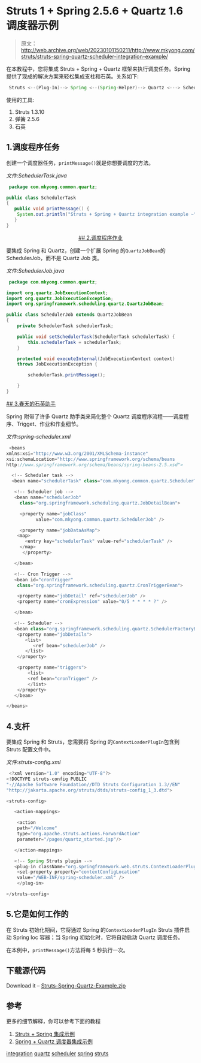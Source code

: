 # Struts 1 + Spring 2.5.6 + Quartz 1.6 调度器示例

> 原文：<http://web.archive.org/web/20230101150211/http://www.mkyong.com/struts/struts-spring-quartz-scheduler-integration-example/>

在本教程中，您将集成 Struts + Spring + Quartz 框架来执行调度任务。Spring 提供了现成的解决方案来轻松集成支柱和石英。关系如下:

```java
 Struts <--(Plug-In)--> Spring <--(Spring-Helper)--> Quartz <---> Scheduler task 
```

使用的工具:

1.  Struts 1.3.10
2.  弹簧 2.5.6
3.  石英

## 1.调度程序任务

创建一个调度器任务，`printMessage()`就是你想要调度的方法。

*文件:SchedulerTask.java*

```java
 package com.mkyong.common.quartz;

public class SchedulerTask 
{
   public void printMessage() {
	System.out.println("Struts + Spring + Quartz integration example ~");
   }
} 
```

 <ins class="adsbygoogle" style="display:block; text-align:center;" data-ad-format="fluid" data-ad-layout="in-article" data-ad-client="ca-pub-2836379775501347" data-ad-slot="6894224149">## 2.调度程序作业

要集成 Spring 和 Quartz，创建一个扩展 Spring 的`QuartzJobBean`的 SchedulerJob，而不是 Quartz Job 类。

*文件:SchedulerJob.java*

```java
 package com.mkyong.common.quartz;

import org.quartz.JobExecutionContext;
import org.quartz.JobExecutionException;
import org.springframework.scheduling.quartz.QuartzJobBean;

public class SchedulerJob extends QuartzJobBean
{
	private SchedulerTask schedulerTask;

	public void setSchedulerTask(SchedulerTask schedulerTask) {
		this.schedulerTask = schedulerTask;
	}

	protected void executeInternal(JobExecutionContext context)
	throws JobExecutionException {

		schedulerTask.printMessage();

	}
} 
```

 <ins class="adsbygoogle" style="display:block" data-ad-client="ca-pub-2836379775501347" data-ad-slot="8821506761" data-ad-format="auto" data-ad-region="mkyongregion">## 3.春天的石英助手

Spring 附带了许多 Quartz 助手类来简化整个 Quartz 调度程序流程——调度程序、Trigget、作业和作业细节。

*文件:spring-scheduler.xml*

```java
 <beans 
xmlns:xsi="http://www.w3.org/2001/XMLSchema-instance"
xsi:schemaLocation="http://www.springframework.org/schema/beans
http://www.springframework.org/schema/beans/spring-beans-2.5.xsd">

  <!-- Scheduler task -->
  <bean name="schedulerTask" class="com.mkyong.common.quartz.SchedulerTask" />

   <!-- Scheduler job -->
   <bean name="schedulerJob" 
     class="org.springframework.scheduling.quartz.JobDetailBean">

     <property name="jobClass" 
           value="com.mkyong.common.quartz.SchedulerJob" />

     <property name="jobDataAsMap">
	<map>
	   <entry key="schedulerTask" value-ref="schedulerTask" />
	 </map>
      </property>

   </bean>

   <!-- Cron Trigger -->
   <bean id="cronTrigger"
	class="org.springframework.scheduling.quartz.CronTriggerBean">

	<property name="jobDetail" ref="schedulerJob" />
	<property name="cronExpression" value="0/5 * * * * ?" />

   </bean>

   <!-- Scheduler -->
   <bean class="org.springframework.scheduling.quartz.SchedulerFactoryBean">
	<property name="jobDetails">
	   <list>
	      <ref bean="schedulerJob" />
	   </list>
	</property>

	<property name="triggers">
	    <list>
		<ref bean="cronTrigger" />
	    </list>
	</property>
   </bean>

</beans> 
```

## 4.支杆

要集成 Spring 和 Struts，您需要将 Spring 的`ContextLoaderPlugIn`包含到 Struts 配置文件中。

*文件:struts-config.xml*

```java
 <?xml version="1.0" encoding="UTF-8"?>
<!DOCTYPE struts-config PUBLIC 
"-//Apache Software Foundation//DTD Struts Configuration 1.3//EN" 
"http://jakarta.apache.org/struts/dtds/struts-config_1_3.dtd">

<struts-config>

   <action-mappings>

    <action
	path="/Welcome"
	type="org.apache.struts.actions.ForwardAction"
	parameter="/pages/quartz_started.jsp"/>

   </action-mappings>

   <!-- Spring Struts plugin -->
   <plug-in className="org.springframework.web.struts.ContextLoaderPlugIn">
	<set-property property="contextConfigLocation"
	value="/WEB-INF/spring-scheduler.xml" />
    </plug-in>

</struts-config> 
```

## 5.它是如何工作的

在 Struts 初始化期间，它将通过 Spring 的`ContextLoaderPlugIn` Struts 插件启动 Spring Ioc 容器；当 Spring 初始化时，它将自动启动 Quartz 调度任务。

在本例中，`printMessage()`方法将每 5 秒执行一次。

## 下载源代码

Download it – [Struts-Spring-Quartz-Example.zip](http://web.archive.org/web/20190217081730/http://www.mkyong.com/wp-content/uploads/2010/04/Struts-Spring-Quartz-Example.zip)

## 参考

更多的细节解释，你可以参考下面的教程

1.  [Struts + Spring 集成示例](http://web.archive.org/web/20190217081730/http://www.mkyong.com/struts/struts-spring-integration-example/)
2.  [Spring + Quartz 调度器集成示例](http://web.archive.org/web/20190217081730/http://www.mkyong.com/spring/spring-quartz-scheduler-example/)

[integration](http://web.archive.org/web/20190217081730/http://www.mkyong.com/tag/integration/) [quartz](http://web.archive.org/web/20190217081730/http://www.mkyong.com/tag/quartz/) [scheduler](http://web.archive.org/web/20190217081730/http://www.mkyong.com/tag/scheduler/) [spring](http://web.archive.org/web/20190217081730/http://www.mkyong.com/tag/spring/) [struts](http://web.archive.org/web/20190217081730/http://www.mkyong.com/tag/struts/)







